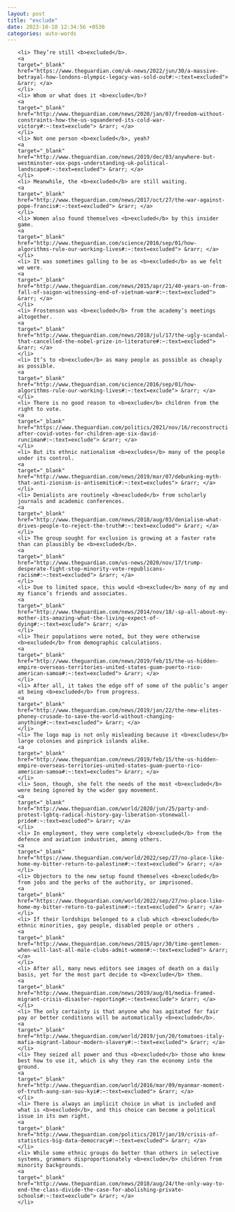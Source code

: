 ```yaml
---
layout: post
title: "exclude"
date: 2023-10-10 12:34:56 +0530
categories: auto-words
---
```

<ol>

    <li> They’re still <b>excluded</b>.
    <a 
    target="_blank" 
    href="https://www.theguardian.com/uk-news/2022/jun/30/a-massive-betrayal-how-londons-olympic-legacy-was-sold-out#:~:text=excluded"> &rarr; </a>
    </li>
    <li> Whom or what does it <b>exclude</b>?
    <a 
    target="_blank" 
    href="http://www.theguardian.com/news/2020/jan/07/freedom-without-constraints-how-the-us-squandered-its-cold-war-victory#:~:text=exclude"> &rarr; </a>
    </li>
    <li> Not one person <b>excluded</b>, yeah?
    <a 
    target="_blank" 
    href="http://www.theguardian.com/news/2019/dec/03/anywhere-but-westminster-vox-pops-understanding-uk-political-landscape#:~:text=excluded"> &rarr; </a>
    </li>
    <li> Meanwhile, the <b>excluded</b> are still waiting.
    <a 
    target="_blank" 
    href="http://www.theguardian.com/news/2017/oct/27/the-war-against-pope-francis#:~:text=excluded"> &rarr; </a>
    </li>
    <li> Women also found themselves <b>excluded</b> by this insider game.
    <a 
    target="_blank" 
    href="http://www.theguardian.com/science/2016/sep/01/how-algorithms-rule-our-working-lives#:~:text=excluded"> &rarr; </a>
    </li>
    <li> It was sometimes galling to be as <b>excluded</b> as we felt we were.
    <a 
    target="_blank" 
    href="http://www.theguardian.com/news/2015/apr/21/40-years-on-from-fall-of-saigon-witnessing-end-of-vietnam-war#:~:text=excluded"> &rarr; </a>
    </li>
    <li> Frostenson was <b>excluded</b> from the academy’s meetings altogether.
    <a 
    target="_blank" 
    href="http://www.theguardian.com/news/2018/jul/17/the-ugly-scandal-that-cancelled-the-nobel-prize-in-literature#:~:text=excluded"> &rarr; </a>
    </li>
    <li> It’s to <b>exclude</b> as many people as possible as cheaply as possible.
    <a 
    target="_blank" 
    href="http://www.theguardian.com/science/2016/sep/01/how-algorithms-rule-our-working-lives#:~:text=exclude"> &rarr; </a>
    </li>
    <li> There is no good reason to <b>exclude</b> children from the right to vote.
    <a 
    target="_blank" 
    href="https://www.theguardian.com/politics/2021/nov/16/reconstruction-after-covid-votes-for-children-age-six-david-runciman#:~:text=exclude"> &rarr; </a>
    </li>
    <li> But its ethnic nationalism <b>excludes</b> many of the people under its control.
    <a 
    target="_blank" 
    href="http://www.theguardian.com/news/2019/mar/07/debunking-myth-that-anti-zionism-is-antisemitic#:~:text=excludes"> &rarr; </a>
    </li>
    <li> Denialists are routinely <b>excluded</b> from scholarly journals and academic conferences.
    <a 
    target="_blank" 
    href="http://www.theguardian.com/news/2018/aug/03/denialism-what-drives-people-to-reject-the-truth#:~:text=excluded"> &rarr; </a>
    </li>
    <li> The group sought for exclusion is growing at a faster rate than can plausibly be <b>excluded</b>.
    <a 
    target="_blank" 
    href="http://www.theguardian.com/us-news/2020/nov/17/trump-desperate-fight-stop-minority-vote-republicans-racism#:~:text=excluded"> &rarr; </a>
    </li>
    <li> Due to limited space, this would <b>exclude</b> many of my and my fiance’s friends and associates.
    <a 
    target="_blank" 
    href="http://www.theguardian.com/news/2014/nov/18/-sp-all-about-my-mother-its-amazing-what-the-living-expect-of-dying#:~:text=exclude"> &rarr; </a>
    </li>
    <li> Their populations were noted, but they were otherwise <b>excluded</b> from demographic calculations.
    <a 
    target="_blank" 
    href="http://www.theguardian.com/news/2019/feb/15/the-us-hidden-empire-overseas-territories-united-states-guam-puerto-rico-american-samoa#:~:text=excluded"> &rarr; </a>
    </li>
    <li> After all, it takes the edge off of some of the public’s anger at being <b>excluded</b> from progress.
    <a 
    target="_blank" 
    href="http://www.theguardian.com/news/2019/jan/22/the-new-elites-phoney-crusade-to-save-the-world-without-changing-anything#:~:text=excluded"> &rarr; </a>
    </li>
    <li> The logo map is not only misleading because it <b>excludes</b> large colonies and pinprick islands alike.
    <a 
    target="_blank" 
    href="http://www.theguardian.com/news/2019/feb/15/the-us-hidden-empire-overseas-territories-united-states-guam-puerto-rico-american-samoa#:~:text=excludes"> &rarr; </a>
    </li>
    <li> Soon, though, she felt the needs of the most <b>excluded</b> were being ignored by the wider gay movement.
    <a 
    target="_blank" 
    href="http://www.theguardian.com/world/2020/jun/25/party-and-protest-lgbtq-radical-history-gay-liberation-stonewall-pride#:~:text=excluded"> &rarr; </a>
    </li>
    <li> In employment, they were completely <b>excluded</b> from the defence and aviation industries, among others.
    <a 
    target="_blank" 
    href="https://www.theguardian.com/world/2022/sep/27/no-place-like-home-my-bitter-return-to-palestine#:~:text=excluded"> &rarr; </a>
    </li>
    <li> Objectors to the new setup found themselves <b>excluded</b> from jobs and the perks of the authority, or imprisoned.
    <a 
    target="_blank" 
    href="https://www.theguardian.com/world/2022/sep/27/no-place-like-home-my-bitter-return-to-palestine#:~:text=excluded"> &rarr; </a>
    </li>
    <li> If their lordships belonged to a club which <b>excluded</b> ethnic minorities, gay people, disabled people or others .
    <a 
    target="_blank" 
    href="http://www.theguardian.com/news/2015/apr/30/time-gentlemen-when-will-last-all-male-clubs-admit-women#:~:text=excluded"> &rarr; </a>
    </li>
    <li> After all, many news editors see images of death on a daily basis, yet for the most part decide to <b>exclude</b> them.
    <a 
    target="_blank" 
    href="http://www.theguardian.com/news/2019/aug/01/media-framed-migrant-crisis-disaster-reporting#:~:text=exclude"> &rarr; </a>
    </li>
    <li> The only certainty is that anyone who has agitated for fair pay or better conditions will be automatically <b>excluded</b>.
    <a 
    target="_blank" 
    href="http://www.theguardian.com/world/2019/jun/20/tomatoes-italy-mafia-migrant-labour-modern-slavery#:~:text=excluded"> &rarr; </a>
    </li>
    <li> They seized all power and thus <b>excluded</b> those who knew best how to use it, which is why they ran the economy into the ground.
    <a 
    target="_blank" 
    href="http://www.theguardian.com/world/2016/mar/09/myanmar-moment-of-truth-aung-san-suu-kyi#:~:text=excluded"> &rarr; </a>
    </li>
    <li> There is always an implicit choice in what is included and what is <b>excluded</b>, and this choice can become a political issue in its own right.
    <a 
    target="_blank" 
    href="http://www.theguardian.com/politics/2017/jan/19/crisis-of-statistics-big-data-democracy#:~:text=excluded"> &rarr; </a>
    </li>
    <li> While some ethnic groups do better than others in selective systems, grammars disproportionately <b>exclude</b> children from minority backgrounds.
    <a 
    target="_blank" 
    href="http://www.theguardian.com/news/2018/aug/24/the-only-way-to-end-the-class-divide-the-case-for-abolishing-private-schools#:~:text=exclude"> &rarr; </a>
    </li>